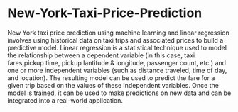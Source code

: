 # New-York-Taxi-Price-Prediction


New York taxi price prediction using machine learning and linear regression involves using historical data on taxi trips and associated prices to build a predictive model. Linear regression is a statistical technique used to model the relationship between a dependent variable (in this case, taxi fares,pickup time, pickup lantitude & longitude, passenger count, etc.) and one or more independent variables (such as distance traveled, time of day, and location). The resulting model can be used to predict the fare for a given trip based on the values of these independent variables. Once the model is trained, it can be used to make predictions on new data and can be integrated into a real-world application.
